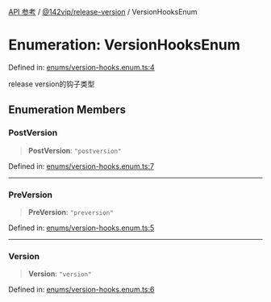 [API 参考](../wiki/Home) / [@142vip/release-version](../wiki/@142vip.release-version) / VersionHooksEnum

# Enumeration: VersionHooksEnum

Defined in: [enums/version-hooks.enum.ts:4](https://github.com/142vip/core-x/blob/15d5bc9ef4bece78c0e60bdf074a2d245f625100/packages/release-version/src/enums/version-hooks.enum.ts#L4)

release version的钩子类型

## Enumeration Members

### PostVersion

> **PostVersion**: `"postversion"`

Defined in: [enums/version-hooks.enum.ts:7](https://github.com/142vip/core-x/blob/15d5bc9ef4bece78c0e60bdf074a2d245f625100/packages/release-version/src/enums/version-hooks.enum.ts#L7)

***

### PreVersion

> **PreVersion**: `"preversion"`

Defined in: [enums/version-hooks.enum.ts:5](https://github.com/142vip/core-x/blob/15d5bc9ef4bece78c0e60bdf074a2d245f625100/packages/release-version/src/enums/version-hooks.enum.ts#L5)

***

### Version

> **Version**: `"version"`

Defined in: [enums/version-hooks.enum.ts:6](https://github.com/142vip/core-x/blob/15d5bc9ef4bece78c0e60bdf074a2d245f625100/packages/release-version/src/enums/version-hooks.enum.ts#L6)
